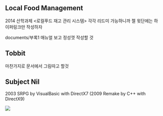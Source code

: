 ## Local Food Management
2014 산학과제 <로컬푸드 재고 관리 시스템>
각각 리드미 가능하니까 젤 윗단에는 하이퍼링크만 작성하자

documents/부록1 매뉴얼 보고 정성껏 작성할 것

## Tobbit
마찬가지로 문서에서 그림따고 할것

## Subject Nil
2003 SRPG by VisualBasic with DirectX7 (2009 Remake by C++ with DirectX9)

![](subject_niil/README.JPG)